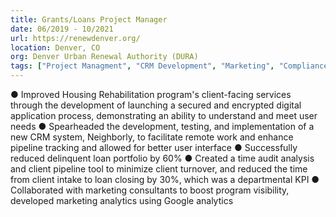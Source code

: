 ```yaml
---
title: Grants/Loans Project Manager
date: 06/2019 - 10/2021
url: https://renewdenver.org/
location: Denver, CO
org: Denver Urban Renewal Authority (DURA)
tags: ["Project Managment", "CRM Development", "Marketing", "Compliance", "Grants Management", "Cross-Departmental Management"]
---
```


● Improved Housing Rehabilitation program's client-facing services through  the development of launching a secured and encrypted digital application process, demonstrating an ability to understand and meet user needs
● Spearheaded the development, testing, and  implementation of a new CRM system, Neighborly, to facilitate remote work and enhance pipeline tracking and allowed for better user interface
● Successfully reduced delinquent loan portfolio by 60%
● Created a time audit analysis and client pipeline tool to minimize client turnover, and reduced the time from client intake to loan closing by 30%, which was a departmental KPI
● Collaborated with marketing consultants to boost program visibility, developed marketing analytics using Google analytics